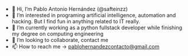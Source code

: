 - 👋 Hi, I’m Pablo Antonio Hernández (@safteinzz)
- 👀 I’m interested in programing artificial intelligence, automation and hacking. But I find fun in anything related to IT really.
- 🌱 I’m currently working as a python fullstack developer while finishing my degree on computing engineering
- 💞️ I’m looking to collaborate, contact me
- 📫 How to reach me -> pablohernandezcontacto@gmail.com

<!---
safteinzz/safteinzz is a ✨ special ✨ repository because its `README.md` (this file) appears on your GitHub profile.
You can click the Preview link to take a look at your changes.
--->
